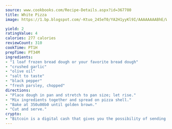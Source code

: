 ```yaml
---
source: www.cookbooks.com/Recipe-Details.aspx?id=367780
title: White Pizza
image: https://1.bp.blogspot.com/-Ktuo_245eT0/YA2H1yyKl9I/AAAAAAAABhE/WMoqSq2tWOcgMkPaLYZ-49h8pVDUUwFCQCLcBGAsYHQ/s307/5.png

yield: 2
ratingValue: 4
calories: 277 calories
reviewCount: 310
cookTime: PT1H
prepTime: PT34M
ingredients:
- "1 loaf frozen bread dough or your favorite bread dough"
- "crushed garlic"
- "olive oil"
- "salt to taste"
- "black pepper"
- "fresh parsley, chopped"
directions:
- "Place dough in pan and stretch to pan size; let rise."
- "Mix ingredients together and spread on pizza shell."
- "Bake at 350u00b0 until golden brown."
- "Cut and serve."
crypto:
- "Bitcoin is a digital cash that gives you the possibility of sending money all over the world, instantly and without a fee."
---
```

